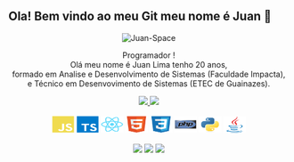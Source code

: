 ## Ola! Bem vindo ao meu Git meu nome é Juan 👋
<div align="center">
<img alt="Juan-Space" width="300px" src="https://ib.canaltech.com.br/361132.gif">
<p>
Programador ! <br>
Olá meu nome é Juan Lima tenho 20 anos, <br>
formado em Analise e Desenvolvimento de Sistemas (Faculdade Impacta), <br>
e Técnico em Desenvovimento de Sistemas (ETEC de Guainazes). <br>
</p>
 <div>
  <a href="https://github-readme-stats.vercel.app/api?username=JuanLima10&show_icons=true&theme=dark&include_all_commits=true&count_private=true">
  <img height="140em" src="https://github-readme-stats.vercel.app/api?username=JuanLima10&show_icons=true&theme=dark&include_all_commits=true&count_private=true"/>
  </a>
  <a href="https://github-readme-stats.vercel.app/api/top-langs/?username=JuanLima10&layout=compact&langs_count=16&theme=dark">
  <img height="140em" src="https://github-readme-stats.vercel.app/api/top-langs/?username=JuanLima10&layout=compact&langs_count=16&theme=dark">
  </a>
<div>

<br>
<div>

  <img alt="Juan-Js" height="30" width="40" src="https://raw.githubusercontent.com/devicons/devicon/master/icons/javascript/javascript-plain.svg">
  <img alt="Juan-Ts" height="30" width="40" src="https://raw.githubusercontent.com/devicons/devicon/master/icons/typescript/typescript-plain.svg">
  <img alt="Juan-React" height="30" width="40" src="https://raw.githubusercontent.com/devicons/devicon/master/icons/react/react-original.svg">
  <img alt="Juan-HTML" height="30" width="40" src="https://raw.githubusercontent.com/devicons/devicon/master/icons/html5/html5-original.svg">
  <img alt="Juan-CSS" height="30" width="40" src="https://raw.githubusercontent.com/devicons/devicon/master/icons/css3/css3-original.svg">
  <img alt="Juan-PHP" height="30" width="40" src="https://raw.githubusercontent.com/devicons/devicon/master/icons/php/php-original.svg">
  <img alt="Juan-Python" height="30" width="40" src="https://raw.githubusercontent.com/devicons/devicon/master/icons/python/python-original.svg">
  <img alt="Juan-Java" height="30" width="40" src="https://raw.githubusercontent.com/devicons/devicon/master/icons/java/java-original.svg">

</div>

<br>

<div>
    <a href = "mailto: juanaraujolima17@gmail.com"><img src="https://img.shields.io/badge/-Gmail-%23EA4335?style=for-the-badge&logo=gmail&logoColor=white" target="_blank"></a>
    <a href="https://www.linkedin.com/in/juan-lima-297b9a1b4/" target="_blank"><img src="https://img.shields.io/badge/-LinkedIn-%230077B5?style=for-the-badge&logo=linkedin&logoColor=white" target="_blank"></a>
    <a href="https://www.instagram.com/juanlima051/" target="_blank"><img src="https://img.shields.io/badge/-Instagram-%23E4405F?style=for-the-badge&logo=instagram&logoColor=white" target="_blank"></a>
</div>

</div>

